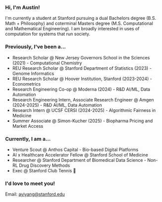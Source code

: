 ### Hi, I'm Austin! 

I'm currently a student at Stanford pursuing a dual Bachelors degree (B.S. Math + Philosophy) and coterminal Masters degree (M.S. Computational and Mathematical Engineering). I am broadly interested in uses of computation for systems that run society. 

### Previously, I've been a...

- Research Scholar @ New Jersey Governors School in the Sciences (2021) - Computational Chemistry
- REU Research Scholar @ Stanford Department of Statistics (2023) - Genome Informatics 
- REU Research Scholar @ Hoover Institution, Stanford (2023-2024) - Econometrics 
- Research Engineering Co-op @ Moderna (2024) - R&D AI/ML, Data Automation 
- Research Engineering Intern, Associate Research Engineer @ Amgen (2024-2025) - R&D AI/ML, Data Automation
- Research Intern @ UCSF CERSI (2024-2025) - Algorithmic Fairness in Medicine
- Summer Associate @ Simon-Kucher (2025) - Biopharma Pricing and Market Access

### Currently, I am a...
- Venture Scout @ Anthos Capital - Bio-based Digital Platforms
- AI x Healthcare Accelerator Fellow @ Stanford School of Medicine 
- Researcher @ Stanford Department of Biomedical Data Science - Non-RL Drug Discovery Methods
- Exec @ Stanford Club Tennis 🎾

### I'd love to meet you! 

Email: ayiyang@stanford.edu


